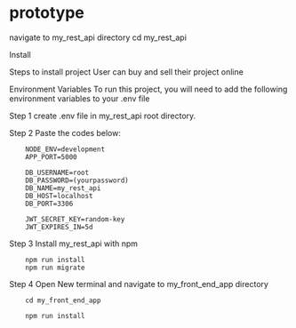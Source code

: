 # prototype

navigate to my_rest_api directory
cd my_rest_api

Install

Steps to install project
User can buy and sell their project online

Environment Variables
To run this project, you will need to add the following environment variables to your .env file

Step 1 create .env file in my_rest_api root directory.

Step 2 Paste the codes below:

        NODE_ENV=development
        APP_PORT=5000

        DB_USERNAME=root
        DB_PASSWORD=(yourpassword)
        DB_NAME=my_rest_api
        DB_HOST=localhost
        DB_PORT=3306

        JWT_SECRET_KEY=random-key
        JWT_EXPIRES_IN=5d

Step 3 Install my_rest_api with npm

        npm run install
        npm run migrate

Step 4 Open New terminal and navigate to my_front_end_app directory

        cd my_front_end_app

        npm run install
